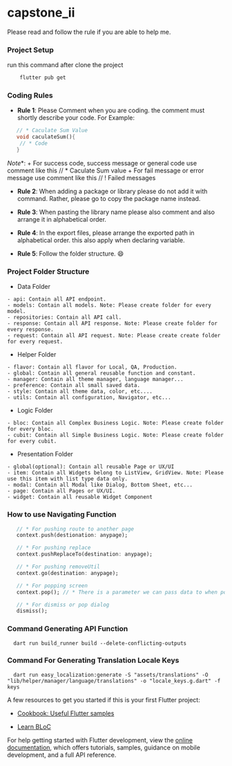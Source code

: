 # capstone_ii

Please read and follow the rule if you are able to help me.

### Project Setup
run this command after clone the project

```cmd
    flutter pub get
```

### Coding Rules
+ **Rule 1**: Please Comment when you are coding. the comment must shortly describe your code. For Example:
```dart
   // * Caculate Sum Value
   void caculateSum(){
    // * Code
   }
```
*Note**: 
    + For success code, success message or general code use comment like this // * Caculate Sum value
    + For fail message or error message use comment like this // ! Failed messages

+ **Rule 2**: When adding a package or library please do not add it with command. Rather, please go to copy the package name instead.

+ **Rule 3**: When pasting the library name please also comment and also arrange it in alphabetical order.

+ **Rule 4**: In the export files, please arrange the exported path in alphabetical order. this also apply when declaring variable.


+ **Rule 5**: Follow the folder structure. :smile:

### Project Folder Structure

+ Data Folder
```
- api: Contain all API endpoint.
- models: Contain all models. Note: Please create folder for every model.
- repositories: Contain all API call.
- response: Contain all API response. Note: Please create folder for every response.
- request: Contain all API request. Note: Please create create folder for every request.
```
+ Helper Folder
```
- flavor: Contain all flavor for Local, QA, Production.
- global: Contain all general reusable function and constant.
- manager: Contain all theme manager, language manager...
- preference: Contain all small saved data.
- style: Contain all theme data, color, etc....
- utils: Contain all configuration, Navigator, etc... 
```
+ Logic Folder
```
- bloc: Contain all Complex Business Logic. Note: Please create folder for every bloc.
- cubit: Contain all Simple Business Logic. Note: Please create folder for every cubit.
```
+ Presentation Folder
```
- global(optional): Contain all reusable Page or UX/UI
- item: Contain all Widgets belong to ListView, GridView. Note: Please use this item with list type data only.
- modal: Contain all Modal like Dialog, Bottom Sheet, etc...
- page: Contain all Pages or UX/UI.
- widget: Contain all reusable Widget Component
```

 ### How to use Navigating Function 

 ```dart
    // * For pushing route to another page 
    context.push(destionation: anypage);

    // * For pushing replace 
    context.pushReplaceTo(destination: anypage);

    // * For pushing removeUtil
    context.go(destination: anypage);

    // * For popping screen 
    context.pop(); // * There is a parameter we can pass data to when popping the page 

    // * For dismiss or pop dialog
    dismiss();
 ```

### Command Generating API Function
```
  dart run build_runner build --delete-conflicting-outputs
```

### Command For Generating Translation Locale Keys
```
  dart run easy_localization:generate -S "assets/translations" -O "lib/helper/manager/language/translations" -o "locale_keys.g.dart" -f keys
```

A few resources to get you started if this is your first Flutter project:

- [Cookbook: Useful Flutter samples](https://docs.flutter.dev/cookbook)

- [Learn BLoC](https://bloclibrary.dev/)

For help getting started with Flutter development, view the
[online documentation](https://docs.flutter.dev/), which offers tutorials,
samples, guidance on mobile development, and a full API reference.
